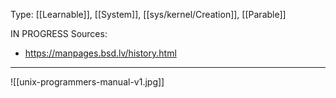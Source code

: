 Type: [[Learnable]], [[System]], [[sys/kernel/Creation]], [[Parable]]

IN PROGRESS
Sources:
- https://manpages.bsd.lv/history.html

---

![[unix-programmers-manual-v1.jpg]]

